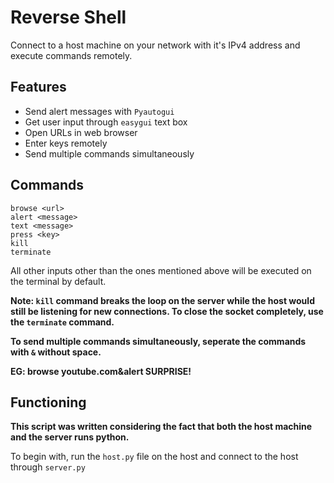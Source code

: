 # Reverse Shell

Connect to a host machine on your network with it's IPv4 address and execute commands remotely. 

## Features

- Send alert messages with `Pyautogui`
- Get user input through `easygui` text box
- Open URLs in web browser
- Enter keys remotely
- Send multiple commands simultaneously 

## Commands

```
browse <url> 
alert <message>
text <message>
press <key> 
kill 
terminate
```
All other inputs other than the ones mentioned above will be executed on the terminal by default.

**Note: `kill` command breaks the loop on the server while the host would still be listening for new connections. To close the socket completely, use the `terminate` command.**

**To send multiple commands simultaneously, seperate the commands with `&` without space.**

**EG: browse youtube.com&alert SURPRISE!**

## Functioning

**This script was written considering the fact that both the host machine and the server runs python.**

To begin with, run the `host.py` file on the host and connect to the host through `server.py` 

